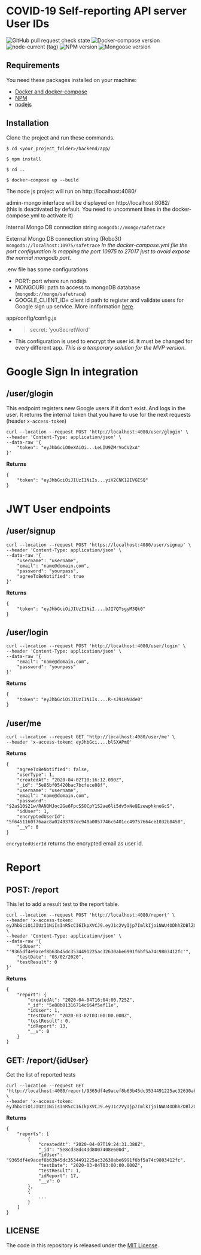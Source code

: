 # COVID-19 Self-reporting API server User IDs

![GitHub pull request check state](https://img.shields.io/github/status/s/pulls/enigmampc/SafeTrace/52)
![Docker-compose version](https://img.shields.io/badge/Docker--Ccompose-%5E1.21.2-brightgreen)
![node-current (tag)](https://img.shields.io/node/v/nodemon/latest)
![NPM version](https://img.shields.io/badge/NPM-6.14.4-verde)
![Mongoose version](https://img.shields.io/badge/MONGO-%5E5.9.4-green)


## Requirements 

You need these packages installed on your machine:
* [Docker and docker-compose](https://docs.docker.com/compose/install/)
* [NPM](https://www.npmjs.com/get-npm)
* [nodejs](https://nodejs.org/en/)

## Installation 

Clone the project and run these commands. 

```
$ cd <your_project_folder>/backend/app/ 

$ npm install

$ cd ..
    
$ docker-compose up --build
```
 
 The node js project will run on http://localhost:4080/
 
 admin-mongo interface will be displayed on http://localhost:8082/  
 (this is deactivated by default. You need to uncomment lines in the docker-compose.yml to activate it)
 
 Internal Mongo DB connection string
 `mongodb://mongo/safetrace`

 External Mongo DB connection string (Robo3t)
 `mongodb://localhost:10975/safetrace` *In the docker-compose.yml file the port configuration is mapping the port 10975 to 27017 just to avoid expose the normal mongodb port.*
 
 .env file has some configurations
- PORT: port where run nodejs 
- MONGOURI: path to access to mongoDB database (`mongodb://mongo/safetrace`)
- GOOGLE_CLIENT_ID= client id path to register and validate users for Google sign up service. More innformation [here](https://developers.google.com/identity/sign-in/web/backend-auth).

app/config/config.js
  - >secret: 'youSecretWord'  
  - This configuration is used to encrypt the user id. It must be changed for every different app. *This is a temporary solution for the MVP version.* 

# Google Sign In integration

## /user/glogin

This endpoint registers new Google users if it don't exist. And logs in the user. It returns the internal token that you have to use for the next requests (header `x-access-token`)

```
curl --location --request POST 'http://localhost:4080/user/glogin' \
--header 'Content-Type: application/json' \
--data-raw '{
	"token": "eyJhbGciO0eXAiOi...LeLIU9ZMrVoCV2xA"
}'
```
**Returns**

```
{
    "token": "eyJhbGciOiJIUzI1NiIs...yiV2CNK12IVGESQ"
}
```

# JWT User endpoints

## /user/signup

```
curl --location --request POST 'https://localhost:4080/user/signup' \
--header 'Content-Type: application/json' \
--data-raw '{
	"username": "username",
	"email": "name@domain.com",
	"password": "yourpass",
    "agreeToBeNotified": true
}'
```
**Returns**
```
{
    "token": "eyJhbGciOiJIUzI1NiI....bJI7QTsgyM3Qk0"
}
```

## /user/login

```
curl --location --request POST 'http://localhost:4080/user/login' \
--header 'Content-Type: application/json' \
--data-raw '{
	"email": "name@domain.com",
	"password": "yourpass"
}'
```
**Returns**
```
{
    "token": "eyJhbGciOiJIUzI1NiIs....R-sJ9iHNUde0"
}
```

## /user/me

```
curl --location --request GET 'http://localhost:4080/user/me' \
--header 'x-access-token: eyJhbGci....blSXAPm0'

```
**Returns**
```
{
    "agreeToBeNotified": false,
    "userType": 1,
    "createdAt": "2020-04-02T10:16:12.090Z",
    "_id": "5e85bf05420bac7bcfece08f",
    "username": "username",
    "email": "name@domain.com",
    "password": "$2a$10$21w/RANQMJoc2Ge6FpcSSOCpY1S2ae6li5dv5xNeQEzewphkneGcS",
    "idUser": 1,
    "encryptedUserId": "5f6451160f76aac8a02493787dc940a0057746c6401cc49757664ce1032b8450",
    "__v": 0
}
```

`encryptedUserId` returns the encrypted email as user id.

# Report

## POST: /report 

This let to add a result test to the report table.

```
curl --location --request POST 'http://localhost:4080/report' \
--header 'x-access-token: eyJhbGciOiJIUzI1NiIsInR5cCI6IkpXVCJ9.eyJ1c2VyIjp7ImlkIjoiNWU4ODhhZDBlZGEwN2U2ZGFlYjY0ODBiIn0sImlhdCI6MTU4NjAxNjA2MiwiZXhwIjoxNTg2MDE5NjYyfQ.hmxFFAz1P80Yq4Q2iA6D8IpCOhI5_7xkfZYWDkQOHK4' \
--header 'Content-Type: application/json' \
--data-raw '{
	"idUser": "'9365df4e9acef8b63b45dc3534491225ac32630abe6991f6bf5a74c9803412fc'",
	"testDate": "03/02/2020",
	"testResult": 0
}'
```
**Returns**

```
{
    "report": {
        "createdAt": "2020-04-04T16:04:00.725Z",
        "_id": "5e88b01316714c664f5ef11e",
        "idUser": 1,
        "testDate": "2020-03-02T03:00:00.000Z",
        "testResult": 0,
        "idReport": 13,
        "__v": 0
    }
}
```

## GET: /report/{idUser} 

Get the list of reported tests


```
curl --location --request GET 'http://localhost:4080/report/9365df4e9acef8b63b45dc3534491225ac32630abe6991f6bf5a74c9803412fc' \
--header 'x-access-token: eyJhbGciOiJIUzI1NiIsInR5cCI6IkpXVCJ9.eyJ1c2VyIjp7ImlkIjoiNWU4ODhhZDBlZGEwN2U2ZGFlYjY0ODBiIn0sImlhdCI6MTU4NjI4Njg4MiwiZXhwIjoxNTg2MjkwNDgyfQ.zVNwkDZCXtlxRJnDhonptMxbgpngrB3T7cNIy8vde_I'
```
**Returns**

```
{
    "reports": [
        {
            "createdAt": "2020-04-07T19:24:31.388Z",
            "_id": "5e8cd38dc43d8007408e600d",
            "idUser": "9365df4e9acef8b63b45dc3534491225ac32630abe6991f6bf5a74c9803412fc",
            "testDate": "2020-03-04T03:00:00.000Z",
            "testResult": 1,
            "idReport": 17,
            "__v": 0
        },
        {
            ...
        }
    ]
}
```

## LICENSE

The code in this repository is released under the [MIT License](https://github.com/cmalfesi/SafeTrace/blob/master/LICENSE).
